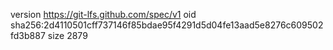 version https://git-lfs.github.com/spec/v1
oid sha256:2d4110501cff737146f85bdae95f4291d5d04fe13aad5e8276c609502fd3b887
size 2879
